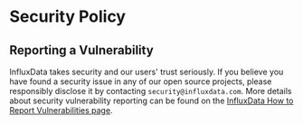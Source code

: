# Security Policy

## Reporting a Vulnerability

InfluxData takes security and our users' trust seriously. If you believe you
have found a security issue in any of our open source projects, please
responsibly disclose it by contacting `security@influxdata.com`. More details
about security vulnerability reporting can be found on the
[InfluxData How to Report Vulnerabilities page][InfluxData Security].

[InfluxData Security]: https://www.influxdata.com/how-to-report-security-vulnerabilities/

